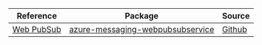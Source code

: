 | Reference | Package | Source |
|---|---|---|
|[Web PubSub](messaging-webpubsubservice-readme.md)|[azure-messaging-webpubsubservice](https://pypi.org/project/azure-messaging-webpubsubservice)|[Github](https://github.com/Azure/azure-sdk-for-python/blob/main/sdk/webpubsub/azure-messaging-webpubsubservice)|
